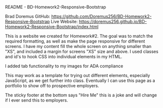 README - BD-Homework2-Responsive-Bootstrap

Brad Doremus
GitHub: https://github.com/Doremus256/BD-Homework2-Responsive-Bootstrap
Live Website: https://doremus256.github.io/BD-Homework2-Responsive-Bootstrap/index.html


This is a website we created for Homework#2. The goal was to match the required formatting, as well as make the page responsive for different screens. I have my content fill the whole screen on anything smaller than "XS", and included a margin for screens "XS" size and above. I used classes and id's to hook CSS into individual elements in my HTML. 

I added tab functionality to my images for ADA compliance

This may work as a template for trying out different elements, especially JavaScript, as we get further into class. Eventually I can use this page as a portfolio to show off to prospective employers. 

The sticky footer at the bottom says "Hire Me" this is a joke and will change if I ever send this to employers. 